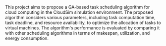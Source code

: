 This project aims to propose a GA-based task scheduling algorithm for cloud computing in the CloudSim simulation environment. The proposed algorithm considers various parameters, including task 
computation time, task deadline, and resource availability, to optimize the allocation of tasks to virtual machines. The algorithm's performance is evaluated by comparing it with other scheduling 
algorithms in terms of makespan, utilization, and energy consumption.
